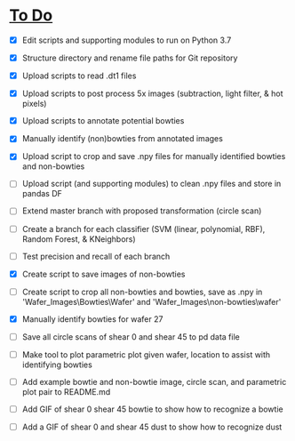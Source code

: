 # <u>To Do</u>
* [x]  Edit scripts and supporting modules to run on Python 3.7
* [x]  Structure directory and rename file paths for Git repository
* [x]  Upload scripts to read .dt1 files
* [x]  Upload scripts to post process 5x images (subtraction, light filter, & hot pixels)
* [x]  Upload scripts to annotate potential bowties
* [x]  Manually identify (non)bowties from annotated images
* [x]  Upload script to crop and save .npy files for manually identified bowties and non-bowties
* [ ]  Upload script (and supporting modules) to clean .npy files and store in pandas DF
* [ ]  Extend master branch with proposed transformation (circle scan) 
* [ ]  Create a branch for each classifier (SVM (linear, polynomial, RBF), Random Forest, & KNeighbors)
* [ ]  Test precision and recall of each branch


* [x]  Create script to save images of non-bowties
* [ ]  Create script to crop all non-bowties and bowties, save as .npy in 'Wafer_Images\\Bowties\\Wafer' and 'Wafer_Images\\non-bowties\\wafer'
* [x]  Manually identify bowties for wafer 27


* [ ]  Save all circle scans of shear 0 and shear 45 to pd data file


* [ ]  Make tool to plot parametric plot given wafer, location to assist with identifying bowties
* [ ]  Add example bowtie and non-bowtie image, circle scan, and parametric plot pair to README.md
* [ ]  Add GIF of shear 0 shear 45 bowtie to show how to recognize a bowtie
* [ ]  Add a GIF of shear 0 and shear 45 dust to show how to recognize dust
